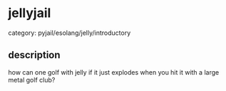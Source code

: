 # jellyjail

category: pyjail/esolang/jelly/introductory

## description

how can one golf with jelly if it just explodes when you hit it with a large metal golf club?
